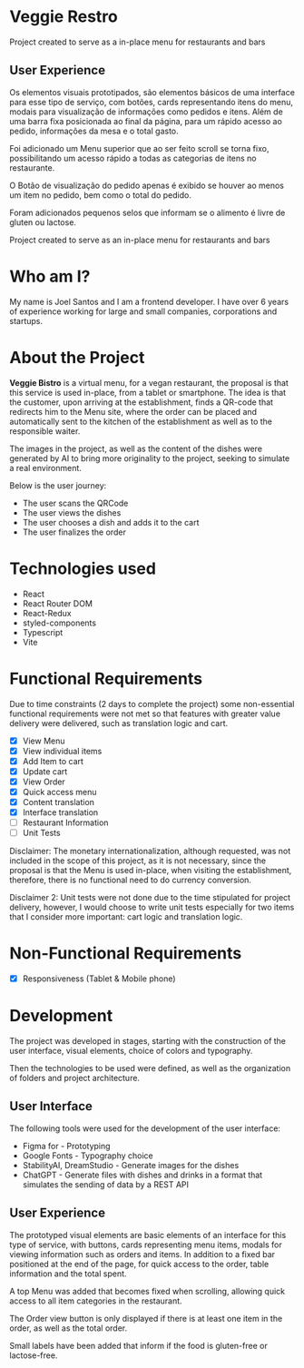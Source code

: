 # Veggie Restro
Project created to serve as a in-place menu for restaurants and bars

## User Experience

Os elementos visuais prototipados, são elementos básicos de uma interface para esse tipo de serviço, com botões, cards representando itens do menu, modais para visualização de informações como pedidos e itens. Além de uma barra fixa posicionada ao final da página, para um rápido acesso ao pedido, informações da mesa e o total gasto.

Foi adicionado um Menu superior que ao ser feito scroll se torna fixo, possibilitando um acesso rápido a todas as categorias de itens no restaurante.

O Botão de visualização do pedido apenas é exibido se houver ao menos um item no pedido, bem como o total do pedido.

Foram adicionados pequenos selos que informam se o alimento é livre de gluten ou lactose.

Project created to serve as an in-place menu for restaurants and bars

# Who am I?

My name is Joel Santos and I am a frontend developer. I have over 6 years of experience working for large and small companies, corporations and startups.

# About the Project

**Veggie Bistro** is a virtual menu, for a vegan restaurant, the proposal is that this service is used in-place, from a tablet or smartphone. The idea is that the customer, upon arriving at the establishment, finds a QR-code that redirects him to the Menu site, where the order can be placed and automatically sent to the kitchen of the establishment as well as to the responsible waiter.

The images in the project, as well as the content of the dishes were generated by AI to bring more originality to the project, seeking to simulate a real environment.

Below is the user journey:

- The user scans the QRCode
- The user views the dishes
- The user chooses a dish and adds it to the cart
- The user finalizes the order

# Technologies used

- React
- React Router DOM
- React-Redux
- styled-components
- Typescript
- Vite

# Functional Requirements

Due to time constraints (2 days to complete the project) some non-essential functional requirements were not met so that features with greater value delivery were delivered, such as translation logic and cart.

- [x]  View Menu
- [x]  View individual items
- [x]  Add Item to cart
- [x]  Update cart
- [x]  View Order
- [x]  Quick access menu
- [x]  Content translation
- [x]  Interface translation
- [ ]  Restaurant Information
- [ ]  Unit Tests

Disclaimer: The monetary internationalization, although requested, was not included in the scope of this project, as it is not necessary, since the proposal is that the Menu is used in-place, when visiting the establishment, therefore, there is no functional need to do currency conversion.

Disclaimer 2: Unit tests were not done due to the time stipulated for project delivery, however, I would choose to write unit tests especially for two items that I consider more important: cart logic and translation logic.

# Non-Functional Requirements

- [x]  Responsiveness (Tablet & Mobile phone)

# Development

The project was developed in stages, starting with the construction of the user interface, visual elements, choice of colors and typography.

Then the technologies to be used were defined, as well as the organization of folders and project architecture.

## User Interface

The following tools were used for the development of the user interface:

- Figma for - Prototyping
- Google Fonts - Typography choice
- StabilityAI, DreamStudio - Generate images for the dishes
- ChatGPT - Generate files with dishes and drinks in a format that simulates the sending of data by a REST API

## User Experience

The prototyped visual elements are basic elements of an interface for this type of service, with buttons, cards representing menu items, modals for viewing information such as orders and items. In addition to a fixed bar positioned at the end of the page, for quick access to the order, table information and the total spent.

A top Menu was added that becomes fixed when scrolling, allowing quick access to all item categories in the restaurant.

The Order view button is only displayed if there is at least one item in the order, as well as the total order.

Small labels have been added that inform if the food is gluten-free or lactose-free.
